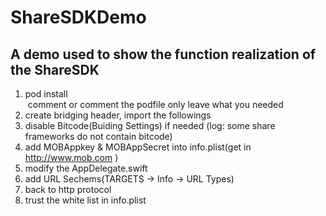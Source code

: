 # ShareSDKDemo
## A demo used to show the function realization of the ShareSDK 
 1. pod install    
  comment or comment the podfile only leave what you needed    
 2. create bridging header, import the followings    
 3. disable Bitcode(Buiding Settings) if needed (log: some share frameworks do not contain bitcode)    
 4. add MOBAppkey & MOBAppSecret into info.plist(get in http://www.mob.com )    
 5. modify the AppDelegate.swift    
 5. add URL Sechems(TARGETS -> Info -> URL Types)    
 6. back to http protocol    
 6. trust the white list in info.plist    
